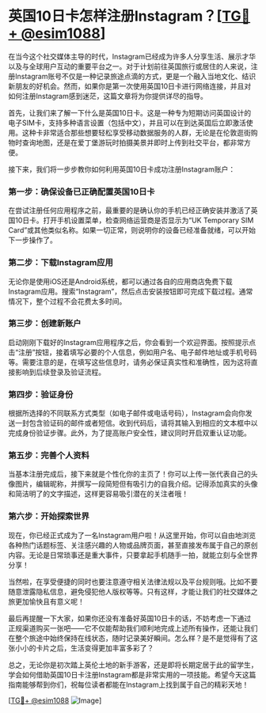 # 英国10日卡怎样注册Instagram？[[TG💪+ @esim1088](https://t.me/s/esim1088)]

在当今这个社交媒体主导的时代，Instagram已经成为许多人分享生活、展示才华以及与全球用户互动的重要平台之一。对于计划前往英国旅行或居住的人来说，注册Instagram账号不仅是一种记录旅途点滴的方式，更是一个融入当地文化、结识新朋友的好机会。然而，如果你是第一次使用英国10日卡进行网络连接，并且对如何注册Instagram感到迷茫，这篇文章将为你提供详尽的指导。

首先，让我们来了解一下什么是英国10日卡。这是一种专为短期访问英国设计的电子SIM卡，支持多种语言设置（包括中文），并且可以在到达英国后立即激活使用。这种卡非常适合那些想要轻松享受移动数据服务的人群，无论是在伦敦逛街购物时查询地图，还是在爱丁堡游玩时拍摄美景并即时上传到社交平台，都非常方便。

接下来，我们将一步步教你如何利用英国10日卡成功注册Instagram账户：

### 第一步：确保设备已正确配置英国10日卡
在尝试注册任何应用程序之前，最重要的是确认你的手机已经正确安装并激活了英国10日卡。打开手机设置菜单，检查网络运营商是否显示为“UK Temporary SIM Card”或其他类似名称。如果一切正常，则说明你的设备已经准备就绪，可以开始下一步操作了。

### 第二步：下载Instagram应用
无论你是使用iOS还是Android系统，都可以通过各自的应用商店免费下载Instagram应用。搜索“Instagram”，然后点击安装按钮即可完成下载过程。通常情况下，整个过程不会花费太多时间。

### 第三步：创建新账户
启动刚刚下载好的Instagram应用程序之后，你会看到一个欢迎界面。按照提示点击“注册”按钮，接着填写必要的个人信息，例如用户名、电子邮件地址或手机号码等。需要注意的是，在填写这些信息时，请务必保证真实性和准确性，因为这将直接影响到后续登录及验证流程。

### 第四步：验证身份
根据所选择的不同联系方式类型（如电子邮件或电话号码），Instagram会向你发送一封包含验证码的邮件或者短信。收到代码后，请将其输入到相应的文本框中以完成身份验证步骤。此外，为了提高账户安全性，建议同时开启双重认证功能。

### 第五步：完善个人资料
当基本注册完成后，接下来就是个性化你的主页了！你可以上传一张代表自己的头像图片，编辑昵称，并撰写一段简短但有吸引力的自我介绍。记得添加真实的头像和简洁明了的文字描述，这样更容易吸引潜在的关注者哦！

### 第六步：开始探索世界
现在，你已经正式成为了一名Instagram用户啦！从这里开始，你可以自由地浏览各种热门话题标签、关注感兴趣的人物或品牌页面，甚至直接发布属于自己的原创内容。无论是日常琐事还是重大事件，只要拿起手机随手一拍，就能立刻与全世界分享！

当然啦，在享受便捷的同时也要注意遵守相关法律法规以及平台规则哦。比如不要随意泄露隐私信息，避免侵犯他人版权等等。只有这样，才能让我们的社交媒体之旅更加愉快且有意义呢！

最后再提醒一下大家，如果你还没有准备好英国10日卡的话，不妨考虑一下通过正规渠道购买一张吧——它不仅能帮助我们顺利地完成上述所有操作，还能让我们在整个旅途中始终保持在线状态，随时记录美好瞬间。怎么样？是不是觉得有了这张小小的卡片之后，生活变得更加丰富多彩了？

总之，无论你是初次踏上英伦土地的新手游客，还是即将长期定居于此的留学生，学会如何借助英国10日卡注册Instagram都是非常实用的一项技能。希望今天这篇指南能够帮到你们，祝每位读者都能在Instagram上找到属于自己的精彩天地！

[[TG💪+ @esim1088](https://t.me/s/esim1088) ![Image](https://i.postimg.cc/4NQfJmqS/Snipaste-2025-05-13-00-14-12.png)]